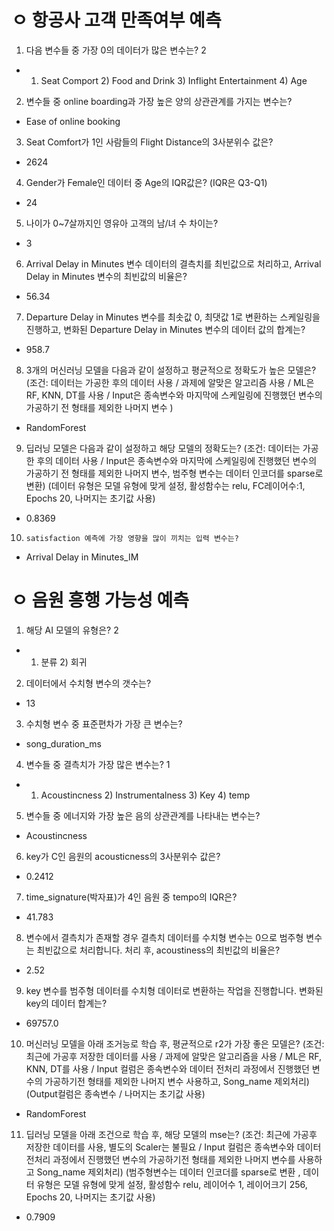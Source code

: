 # ㅇ 항공사 고객 만족여부 예측
1.	다음 변수들 중 가장 0의 데이터가 많은 변수는? 2
-	1) Seat Comport 2) Food and Drink 3) Inflight Entertainment 4) Age
2.	변수들 중 online boarding과 가장 높은 양의 상관관계를 가지는 변수는?
-	Ease of online booking
3.	Seat Comfort가 1인 사람들의 Flight Distance의 3사분위수 값은?
-	2624
4.	Gender가 Female인 데이터 중 Age의 IQR값은? (IQR은 Q3-Q1)
-	24
5.	나이가 0~7살까지인 영유아 고객의 남/녀 수 차이는?
-	3
6.	Arrival Delay in Minutes 변수 데이터의 결측치를 최빈값으로 처리하고, Arrival Delay in Minutes 변수의 최빈값의 비율은?
-	56.34
7.	Departure Delay in Minutes 변수를 최솟값 0, 최댓값 1로 변환하는 스케일링을 진행하고, 변화된 Departure Delay in Minutes 변수의 데이터 값의 합계는?
-	958.7
8.	3개의 머신러닝 모델을 다음과 같이 설정하고 평균적으로 정확도가 높은 모델은?
(조건: 데이터는 가공한 후의 데이터 사용 / 과제에 알맞은 알고리즘 사용 / ML은 RF, KNN, DT를 사용 / Input은 종속변수와 마지막에 스케일링에 진행했던 변수의 가공하기 전 형태를 제외한 나머지 변수 )
-	RandomForest
9. 	딥러닝 모델은 다음과 같이 설정하고 해당 모델의 정확도는?
(조건: 데이터는 가공한 후의 데이터 사용 / Input은 종속변수와 마지막에 스케일링에 진행했던 변수의 가공하기 전 형태를 제외한 나머지 변수, 범주형 변수는 데이터 인코더를 sparse로 변환)
(데이터 유형은 모델 유형에 맞게 설정, 활성함수는 relu, FC레이어수:1, Epochs 20, 나머지는 초기값 사용)
- 	0.8369
10. 	satisfaction 예측에 가장 영향을 많이 끼치는 입력 변수는?
-	Arrival Delay in Minutes_IM


# ㅇ 음원 흥행 가능성 예측
1.	해당 AI 모델의 유형은? 2
-	1) 분류 2) 회귀
2.	데이터에서 수치형 변수의 갯수는?
-	13
3.	수치형 변수 중 표준편차가 가장 큰 변수는?
-	song_duration_ms
4.	변수들 중 결측치가 가장 많은 변수는? 1
-	1) Acoustincness 2) Instrumentalness 3) Key 4) temp
5.	변수들 중 에너지와 가장 높은 음의 상관관계를 나타내는 변수는?
-	Acoustincness
6.	key가 C인 음원의 acousticness의 3사분위수 값은?
-	0.2412
7.	time_signature(박자표)가 4인 음원 중 tempo의 IQR은?
-	41.783
8.	변수에서 결측치가 존재할 경우 결측치 데이터를 수치형 변수는 0으로 범주형 변수는 최빈값으로 처리합니다.
	처리 후, acoustiness의 최빈값의 비율은?
-	2.52
9. 	key 변수를 범주형 데이터를 수치형 데이터로 변환하는 작업을 진행합니다. 변화된 key의 데이터 합계는?
- 	69757.0
10.	머신러닝 모델을 아래 조거능로 학습 후, 평균적으로 r2가 가장 좋은 모델은?
(조건: 최근에 가공후 저장한 데이터를 사용 / 과제에 알맞은 알고리즘을 사용 / ML은 RF, KNN, DT를 사용 / Input 컬럼은 종속변수와 데이터 전처리 과정에서 진행했던 변수의 가공하기전 형태를 제외한 나머지 변수 사용하고, Song_name 제외처리)
(Output컬럼은 종속변수 / 나머지는 초기값 사용)
-	RandomForest
11.	딥러닝 모델을 아래 조건으로 학습 후, 해당 모델의 mse는?
(조건: 최근에 가공후 저장한 데이터를 사용, 별도의 Scaler는 불필요 / Input 컬럼은 종속변수와 데이터 전처리 과정에서 진행했던 변수의 가공하기전 형태를 제외한 나머지 변수를 사용하고 Song_name 제외처리)
(범주형변수는 데이터 인코더를 sparse로 변환 , 데이터 유형은 모델 유형에 맞게 설정, 활성함수 relu, 레이어수 1, 레이어크기 256, Epochs 20, 나머지는 초기값 사용)
-	0.7909
